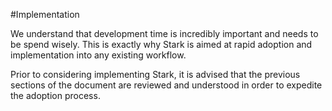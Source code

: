 #Implementation

We understand that development time is incredibly important and needs to be spend wisely. This is exactly why Stark is aimed at rapid adoption and implementation into any existing workflow.

Prior to considering implementing Stark, it is advised that the previous sections of the document are reviewed and understood in order to expedite the adoption process.